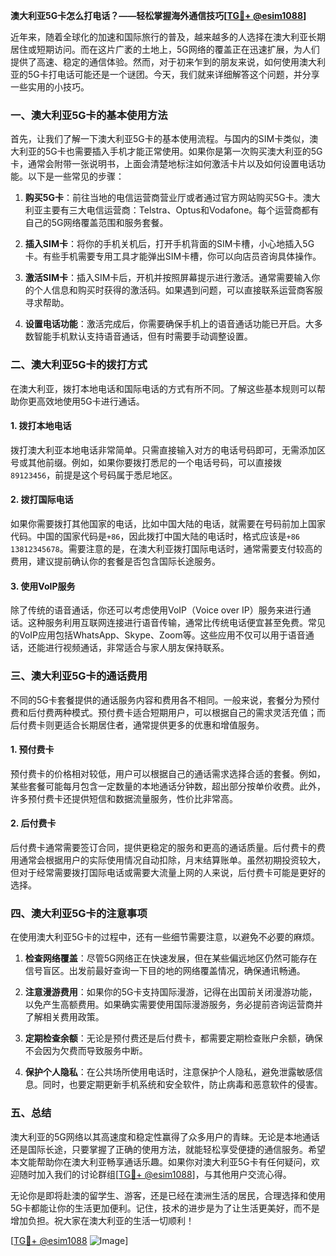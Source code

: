 **澳大利亚5G卡怎么打电话？——轻松掌握海外通信技巧[[TG💪+ @esim1088](https://t.me/s/esim1088)]**

近年来，随着全球化的加速和国际旅行的普及，越来越多的人选择在澳大利亚长期居住或短期访问。而在这片广袤的土地上，5G网络的覆盖正在迅速扩展，为人们提供了高速、稳定的通信体验。然而，对于初来乍到的朋友来说，如何使用澳大利亚的5G卡打电话可能还是一个谜团。今天，我们就来详细解答这个问题，并分享一些实用的小技巧。

### 一、澳大利亚5G卡的基本使用方法

首先，让我们了解一下澳大利亚5G卡的基本使用流程。与国内的SIM卡类似，澳大利亚的5G卡也需要插入手机才能正常使用。如果你是第一次购买澳大利亚的5G卡，通常会附带一张说明书，上面会清楚地标注如何激活卡片以及如何设置电话功能。以下是一些常见的步骤：

1. **购买5G卡**：前往当地的电信运营商营业厅或者通过官方网站购买5G卡。澳大利亚主要有三大电信运营商：Telstra、Optus和Vodafone。每个运营商都有自己的5G网络覆盖范围和服务套餐。
   
2. **插入SIM卡**：将你的手机关机后，打开手机背面的SIM卡槽，小心地插入5G卡。有些手机需要专用工具才能弹出SIM卡槽，你可以向店员咨询具体操作。

3. **激活SIM卡**：插入SIM卡后，开机并按照屏幕提示进行激活。通常需要输入你的个人信息和购买时获得的激活码。如果遇到问题，可以直接联系运营商客服寻求帮助。

4. **设置电话功能**：激活完成后，你需要确保手机上的语音通话功能已开启。大多数智能手机默认支持语音通话，但有时需要手动调整设置。

### 二、澳大利亚5G卡的拨打方式

在澳大利亚，拨打本地电话和国际电话的方式有所不同。了解这些基本规则可以帮助你更高效地使用5G卡进行通话。

#### 1. 拨打本地电话

拨打澳大利亚本地电话非常简单。只需直接输入对方的电话号码即可，无需添加区号或其他前缀。例如，如果你要拨打悉尼的一个电话号码，可以直接拨`89123456`，前提是这个号码属于悉尼地区。

#### 2. 拨打国际电话

如果你需要拨打其他国家的电话，比如中国大陆的电话，就需要在号码前加上国家代码。中国的国家代码是`+86`，因此拨打中国大陆的电话时，格式应该是`+86 13812345678`。需要注意的是，在澳大利亚拨打国际电话时，通常需要支付较高的费用，建议提前确认你的套餐是否包含国际长途服务。

#### 3. 使用VoIP服务

除了传统的语音通话，你还可以考虑使用VoIP（Voice over IP）服务来进行通话。这种服务利用互联网连接进行语音传输，通常比传统电话便宜甚至免费。常见的VoIP应用包括WhatsApp、Skype、Zoom等。这些应用不仅可以用于语音通话，还能进行视频通话，非常适合与家人朋友保持联系。

### 三、澳大利亚5G卡的通话费用

不同的5G卡套餐提供的通话服务内容和费用各不相同。一般来说，套餐分为预付费和后付费两种模式。预付费卡适合短期用户，可以根据自己的需求灵活充值；而后付费卡则更适合长期居住者，通常提供更多的优惠和增值服务。

#### 1. 预付费卡

预付费卡的价格相对较低，用户可以根据自己的通话需求选择合适的套餐。例如，某些套餐可能每月包含一定数量的本地通话分钟数，超出部分按单价收费。此外，许多预付费卡还提供短信和数据流量服务，性价比非常高。

#### 2. 后付费卡

后付费卡通常需要签订合同，提供更稳定的服务和更高的通话质量。后付费卡的费用通常会根据用户的实际使用情况自动扣除，月末结算账单。虽然初期投资较大，但对于经常需要拨打国际电话或需要大流量上网的人来说，后付费卡可能是更好的选择。

### 四、澳大利亚5G卡的注意事项

在使用澳大利亚5G卡的过程中，还有一些细节需要注意，以避免不必要的麻烦。

1. **检查网络覆盖**：尽管5G网络正在快速发展，但在某些偏远地区仍然可能存在信号盲区。出发前最好查询一下目的地的网络覆盖情况，确保通讯畅通。

2. **注意漫游费用**：如果你的5G卡支持国际漫游，记得在出国前关闭漫游功能，以免产生高额费用。如果确实需要使用国际漫游服务，务必提前咨询运营商并了解相关费用政策。

3. **定期检查余额**：无论是预付费还是后付费卡，都需要定期检查账户余额，确保不会因为欠费而导致服务中断。

4. **保护个人隐私**：在公共场所使用电话时，注意保护个人隐私，避免泄露敏感信息。同时，也要定期更新手机系统和安全软件，防止病毒和恶意软件的侵害。

### 五、总结

澳大利亚的5G网络以其高速度和稳定性赢得了众多用户的青睐。无论是本地通话还是国际长途，只要掌握了正确的使用方法，就能轻松享受便捷的通信服务。希望本文能帮助你在澳大利亚畅享通话乐趣。如果你对澳大利亚5G卡有任何疑问，欢迎随时加入我们的讨论群组[[TG💪+ @esim1088](https://t.me/s/esim1088)]，与其他用户交流心得。

无论你是即将赴澳的留学生、游客，还是已经在澳洲生活的居民，合理选择和使用5G卡都能让你的生活更加便利。记住，技术的进步是为了让生活更美好，而不是增加负担。祝大家在澳大利亚的生活一切顺利！

[[TG💪+ @esim1088](https://t.me/s/esim1088) ![Image](https://i.postimg.cc/4NQfJmqS/Snipaste-2025-05-13-00-14-12.png)]
